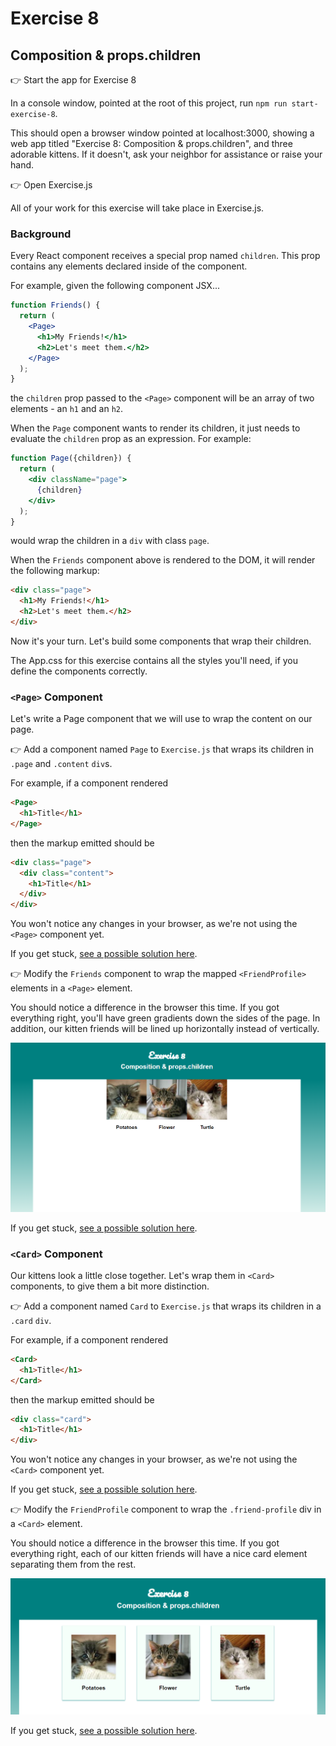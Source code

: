 # Exercise 8
## Composition & props.children

&#128073; Start the app for Exercise 8

In a console window, pointed at the root of this project, run `npm run start-exercise-8`.

This should open a browser window pointed at localhost:3000, showing a web app titled "Exercise 8: Composition & props.children", and three adorable kittens. If it doesn't, ask your neighbor for assistance or raise your hand.

&#128073; Open Exercise.js

All of your work for this exercise will take place in Exercise.js.

### Background

Every React component receives a special prop named `children`. This prop contains any elements declared inside of the component. 

For example, given the following component JSX...

```jsx
function Friends() {
  return (
    <Page>
      <h1>My Friends!</h1>
      <h2>Let's meet them.</h2>
    </Page>
  );
}
```

the `children` prop passed to the `<Page>` component will be an array of two elements - an `h1` and an `h2`.

When the `Page` component wants to render its children, it just needs to evaluate the `children` prop as an expression. For example: 

```jsx
function Page({children}) {
  return (
    <div className="page">
      {children}
    </div>
  );
}
```

would wrap the children in a `div` with class `page`.

When the `Friends` component above is rendered to the DOM, it will render the following markup:

```html
<div class="page">
  <h1>My Friends!</h1>
  <h2>Let's meet them.</h2>
</div>
```

Now it's your turn. Let's build some components that wrap their children.

The App.css for this exercise contains all the styles you'll need, if you define the components correctly.

### `<Page>` Component

Let's write a Page component that we will use to wrap the content on our page.

&#128073; Add a component named `Page` to `Exercise.js` that wraps its children in `.page` and `.content` `div`s. 

For example, if a component rendered

```html
<Page>
  <h1>Title</h1>
</Page>
```

then the markup emitted should be 

```html
<div class="page">
  <div class="content">
    <h1>Title</h1>
  </div>
</div>
```

You won't notice any changes in your browser, as we're not using the `<Page>` component yet. 

If you get stuck, [see a possible solution here](./SOLUTIONS.md#page).

&#128073; Modify the `Friends` component to wrap the mapped `<FriendProfile>` elements in a `<Page>` element.

You should notice a difference in the browser this time. If you got everything right, you'll have green gradients down the sides of the page. In addition, our kitten friends will be lined up horizontally instead of vertically.

![](docs/pages.png)

If you get stuck, [see a possible solution here](./SOLUTIONS.md#friends-with-page).

### `<Card>` Component

Our kittens look a little close together. Let's wrap them in `<Card>` components, to give them a bit more distinction.

&#128073; Add a component named `Card` to `Exercise.js` that wraps its children in a `.card` `div`. 

For example, if a component rendered

```html
<Card>
  <h1>Title</h1>
</Card>
```

then the markup emitted should be 

```html
<div class="card">
  <h1>Title</h1>
</div>
```

You won't notice any changes in your browser, as we're not using the `<Card>` component yet. 

If you get stuck, [see a possible solution here](./SOLUTIONS.md#card).

&#128073; Modify the `FriendProfile` component to wrap the `.friend-profile` div in a `<Card>` element.

You should notice a difference in the browser this time. If you got everything right, each of our kitten friends will have a nice card element separating them from the rest.

![Finished](docs/pages-and-cards.png)

If you get stuck, [see a possible solution here](./SOLUTIONS.md#friendprofile-with-card).
